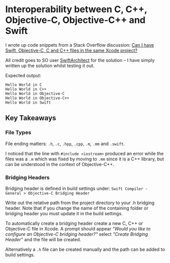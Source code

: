 # Interoperability between C, C++, Objective-C, Objective-C++ and Swift

I wrote up code snippets from a Stack Overflow discussion:
[Can I have Swift, Objective-C, C and C++ files in the same Xcode project?
](https://stackoverflow.com/questions/32541268/can-i-have-swift-objective-c-c-and-c-files-in-the-same-xcode-project/32546879)

All credit goes to SO user [SwiftArchitect](https://stackoverflow.com/users/218152/swiftarchitect) for the solution – I have simply written up the solution whilst testing it out.

Expected output:

```
Hello World in C
Hello World in C++
Hello World in Objective-C
Hello World in Objective-C++
Hello World in Swift
```

## Key Takeaways

### File Types

File ending matters: `.h`, `.c`, `.hpp`, `.cpp`, `.m`, `.mm` and `.swift`.

I noticed that the line with `#include <iostream>` produced an error while the files was a `.m` which was fixed by moving to `.mm` since it is a C++ library, but can be understood in the context of Objective-C++.

### Bridging Headers

Bridging header is defined in build settings under: `Swift Compiler - General > Objective-C Bridging Header`

Write out the relative path from the project directory to your .h bridging header. Note that if you change the name of the containing folder or bridging header you must update it in the build settings.

To automatically create a bridging header create a new C, C++ or Objective-C file in Xcode. A prompt should appear *"Would you like to configure an Objective-C bridging header?"* select *"Create Bridging Header"* and the file will be created.

Alternatively a `.h` file can be created manually and the path can be added to build settings.
